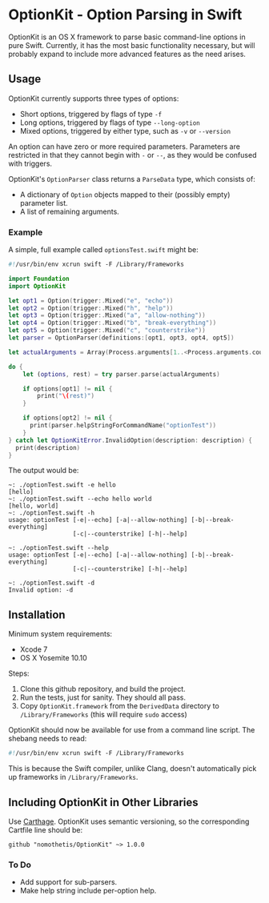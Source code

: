 OptionKit - Option Parsing in Swift
=========

OptionKit is an OS X framework to parse basic command-line options in pure Swift. Currently,
it has the most basic functionality necessary, but will probably expand to include more
advanced features as the need arises.

## Usage

OptionKit currently supports three types of options:

* Short options, triggered by flags of type `-f`
* Long options, triggered by flags of type `--long-option`
* Mixed options, triggered by either type, such as `-v` or `--version`

An option can have zero or more required parameters. Parameters are restricted
in that they cannot begin with `-` or `--`, as they would be confused with triggers.

OptionKit's `OptionParser` class returns a `ParseData` type, which consists of:

* A dictionary of `Option` objects mapped to their (possibly empty) parameter list.
* A list of remaining arguments.

### Example

A simple, full example called `optionsTest.swift` might be:

```swift
#!/usr/bin/env xcrun swift -F /Library/Frameworks

import Foundation
import OptionKit

let opt1 = Option(trigger:.Mixed("e", "echo"))
let opt2 = Option(trigger:.Mixed("h", "help"))
let opt3 = Option(trigger:.Mixed("a", "allow-nothing"))
let opt4 = Option(trigger:.Mixed("b", "break-everything"))
let opt5 = Option(trigger:.Mixed("c", "counterstrike"))
let parser = OptionParser(definitions:[opt1, opt3, opt4, opt5])

let actualArguments = Array(Process.arguments[1..<Process.arguments.count])

do {
    let (options, rest) = try parser.parse(actualArguments)

    if options[opt1] != nil {
        print("\(rest)")
    }

    if options[opt2] != nil {
      print(parser.helpStringForCommandName("optionTest"))
    }
} catch let OptionKitError.InvalidOption(description: description) {
  print(description)
}
```

The output would be:

```
~: ./optionTest.swift -e hello
[hello]
~: ./optionTest.swift --echo hello world
[hello, world]
~: ./optionTest.swift -h
usage: optionTest [-e|--echo] [-a|--allow-nothing] [-b|--break-everything]
                  [-c|--counterstrike] [-h|--help]

~: ./optionTest.swift --help
usage: optionTest [-e|--echo] [-a|--allow-nothing] [-b|--break-everything]
                  [-c|--counterstrike] [-h|--help]

~: ./optionTest.swift -d
Invalid option: -d
```

## Installation

Minimum system requirements:

* Xcode 7
* OS X Yosemite 10.10

Steps:

1. Clone this github repository, and build the project.
1. Run the tests, just for sanity. They should all pass.
1. Copy `OptionKit.framework` from the `DerivedData` directory to `/Library/Frameworks`
  (this will require `sudo` access)

OptionKit should now be available for use from a command line script. The shebang needs
to read:

```swift
#!/usr/bin/env xcrun swift -F /Library/Frameworks
```
This is because the Swift compiler, unlike Clang, doesn't automatically pick up frameworks in
`/Library/Frameworks`.

## Including OptionKit in Other Libraries

Use [Carthage](https://github.com/Carthage/Carthage). OptionKit uses semantic versioning, so
the corresponding Cartfile line should be:

```
github "nomothetis/OptionKit" ~> 1.0.0
```

### To Do

* Add support for sub-parsers.
* Make help string include per-option help.
